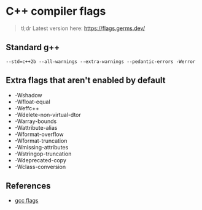 # C++ compiler flags

> tl;dr
> Latest version here: https://flags.germs.dev/

## Standard g++

```
--std=c++2b --all-warnings --extra-warnings --pedantic-errors -Werror
```

## Extra flags that aren't enabled by default
- -Wshadow
- -Wfloat-equal
- -Weffc++
- -Wdelete-non-virtual-dtor
- -Warray-bounds
- -Wattribute-alias
- -Wformat-overflow
- -Wformat-truncation
- -Wmissing-attributes
- -Wstringop-truncation
- -Wdeprecated-copy
- -Wclass-conversion

## References
- [gcc flags](https://gcc.gnu.org/onlinedocs/gcc-4.5.2/gcc/Optimize-Options.html)
